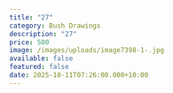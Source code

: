 ```yaml
---
title: "27"
category: Bush Drawings
description: "27"
price: 500
image: /images/uploads/image7398-1-.jpg
available: false
featured: false
date: 2025-10-11T07:26:00.000+10:00
---
```


